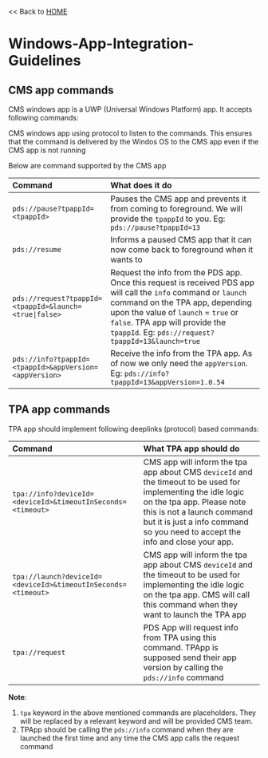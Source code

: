 << Back to [HOME](README.md)

# Windows-App-Integration-Guidelines

## CMS app commands

CMS windows app is a UWP (Universal Windows Platform) app. It accepts following commands:

CMS windows app using protocol to listen to the commands. This ensures that the command is delivered by the Windos OS to the CMS app even if the CMS app is not running

Below are command supported by the CMS app

|  Command	|   What does it do	|
| :-- | :-- |
| `pds://pause?tpappId=<tpappId>` | Pauses the CMS app and prevents it from coming to foreground. We will provide the `tpappId` to you. Eg: `pds://pause?tpappId=13` |
| `pds://resume` | Informs a paused CMS app that it can now come back to foreground when it wants to	
| `pds://request?tpappId=<tpappId>&launch=<true\|false>` | Request the info from the PDS app. Once this request is received PDS app will call the `info` command or `launch` command on the TPA app, depending upon the value of `launch` = `true` or `false`. TPA app will provide the `tpappId`. Eg: `pds://request?tpappId=13&launch=true` |
| `pds://info?tpappId=<tpappId>&appVersion=<appVersion>` | Receive the info from the TPA app. As of now we only need the `appVersion`. Eg: `pds://info?tpappId=13&appVersion=1.0.54` |

## TPA app commands

TPA app should implement following deeplinks (protocol) based commands:

|  Command	|   What TPA app should do	|
| :-- | :-- |
| `tpa://info?deviceId=<deviceId>&timeoutInSeconds=<timeout>` | CMS app will inform the tpa app about CMS `deviceId` and the timeout to be used for implementing the idle logic on the tpa app. Please note this is not a launch command but it is just a info command so you need to accept the info and close your app. |
| `tpa://launch?deviceId=<deviceId>&timeoutInSeconds=<timeout>` | CMS app will inform the tpa app about CMS `deviceId` and the timeout to be used for implementing the idle logic on the tpa app. CMS will call this command when they want to launch the TPA app |
| `tpa://request` | PDS App will request info from TPA using this command. TPApp is supposed send their app version by calling the `pds://info` command |

<b>Note</b>: 
1. `tpa` keyword in the above mentioned commands are placeholders. They will be replaced by a relevant keyword and will be provided CMS team.
2. TPApp should be calling the `pds://info` command when they are launched the first time and any time the CMS app calls the request command
